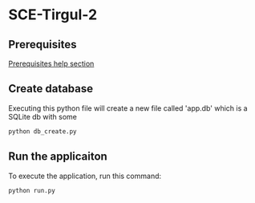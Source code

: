 # SCE-Tirgul-2

## Prerequisites
[Prerequisites help section](Help/help.md)

## Create database
Executing this python file will create a new file called 'app.db' which is a SQLite db with some 
```cmd
python db_create.py
```

## Run the applicaiton
To execute the application, run this command:
```cmd
python run.py
```
